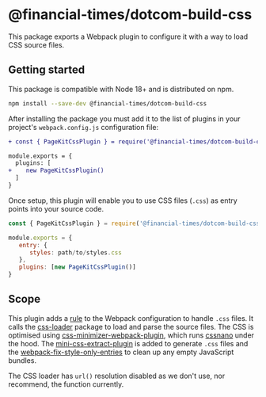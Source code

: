# @financial-times/dotcom-build-css

This package exports a Webpack plugin to configure it with a way to load CSS source files.

## Getting started

This package is compatible with Node 18+ and is distributed on npm.

```sh
npm install --save-dev @financial-times/dotcom-build-css
```

After installing the package you must add it to the list of plugins in your project's `webpack.config.js` configuration file:

```diff
+ const { PageKitCssPlugin } = require('@financial-times/dotcom-build-css')

module.exports = {
  plugins: [
+    new PageKitCssPlugin()
  ]
}
```

Once setup, this plugin will enable you to use CSS files (`.css`) as entry points into your source code.

```js
const { PageKitCssPlugin } = require('@financial-times/dotcom-build-css')

module.exports = {
   entry: {
      styles: path/to/styles.css
   },
   plugins: [new PageKitCssPlugin()]
}
```

## Scope

This plugin adds a [rule] to the Webpack configuration to handle `.css` files. It calls the [css-loader] package to load and parse the source files. The CSS is optimised using [css-minimizer-webpack-plugin], which runs [cssnano] under the hood. The [mini-css-extract-plugin] is added to generate `.css` files and the [webpack-fix-style-only-entries] to clean up any empty JavaScript bundles.

The CSS loader has `url()` resolution disabled as we don't use, nor recommend, the function currently.

[rule]: https://webpack.js.org/configuration/module/#rule
[css-loader]: https://github.com/webpack-contrib/css-loader
[css-minimizer-webpack-plugin]: https://github.com/webpack-contrib/css-minimizer-webpack-plugin
[mini-css-extract-plugin]: https://github.com/webpack-contrib/mini-css-extract-plugin
[webpack-fix-style-only-entries]: https://github.com/fqborges/webpack-fix-style-only-entries
[cssnano]: https://cssnano.co/
